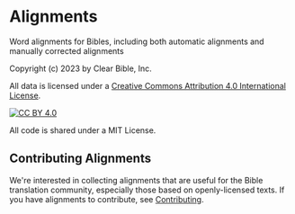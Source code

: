 

# Alignments

Word alignments for Bibles, including both automatic alignments and manually corrected alignments

Copyright (c) 2023 by Clear Bible, Inc.

All data is licensed under a
[Creative Commons Attribution 4.0 International License][cc-by].


[cc-by]: http://creativecommons.org/licenses/by/4.0/
[cc-by-image]: https://i.creativecommons.org/l/by/4.0/88x31.png
[cc-by-shield]: https://img.shields.io/badge/License-CC%20BY%204.0-lightgrey.svg
[![CC BY 4.0][cc-by-image]][cc-by]

  
All code is shared under a MIT License.

## Contributing Alignments

We're interested in collecting alignments that are useful for
the Bible translation community, especially those based on
openly-licensed texts. If you have alignments to contribute, see
[Contributing](docs/contributing.md). 
